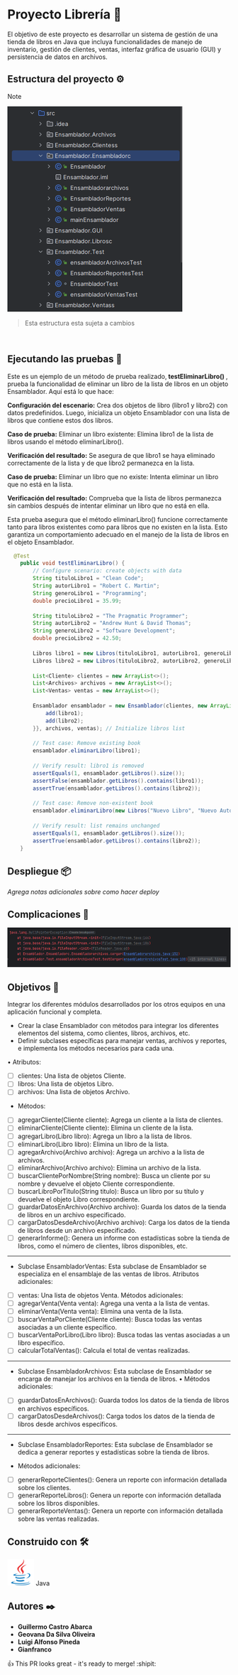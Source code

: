 # Proyecto Librería 📖

El objetivo de este proyecto es desarrollar un sistema de gestión de una tienda de libros en Java que incluya funcionalidades de manejo de inventario, gestión de clientes, ventas, interfaz gráfica de usuario (GUI) y persistencia de datos en archivos.

## Estructura del proyecto ⚙️
> [!NOTE]
![texto cualquiera por si no carga la imagen](codigo.png)
<br/>
> Esta estructura esta sujeta a cambios
<br/>

## Ejecutando las pruebas 🧪

Este es un ejemplo de un método de prueba realizado,<b> testEliminarLibro() </b>, prueba la funcionalidad de eliminar un libro de la lista de libros en un objeto Ensamblador. Aquí está lo que hace:

<b>Configuración del escenario:</b> Crea dos objetos de libro (libro1 y libro2) con datos predefinidos. Luego, inicializa un objeto Ensamblador con una lista de libros que contiene estos dos libros.

<b>Caso de prueba:</b> Eliminar un libro existente: Elimina libro1 de la lista de libros usando el método eliminarLibro().

<b>Verificación del resultado:</b> Se asegura de que libro1 se haya eliminado correctamente de la lista y de que libro2 permanezca en la lista.

<b>Caso de prueba:</b> Eliminar un libro que no existe: Intenta eliminar un libro que no está en la lista.

<b>Verificación del resultado:</b> Comprueba que la lista de libros permanezca sin cambios después de intentar eliminar un libro que no está en ella.

Esta prueba asegura que el método eliminarLibro() funcione correctamente tanto para libros existentes como para libros que no existen en la lista. Esto garantiza un comportamiento adecuado en el manejo de la lista de libros en el objeto Ensamblador.

```java
  @Test
    public void testEliminarLibro() {
        // Configure scenario: create objects with data
        String tituloLibro1 = "Clean Code";
        String autorLibro1 = "Robert C. Martin";
        String generoLibro1 = "Programming";
        double precioLibro1 = 35.99;

        String tituloLibro2 = "The Pragmatic Programmer";
        String autorLibro2 = "Andrew Hunt & David Thomas";
        String generoLibro2 = "Software Development";
        double precioLibro2 = 42.50;

        Libros libro1 = new Libros(tituloLibro1, autorLibro1, generoLibro1, precioLibro1);
        Libros libro2 = new Libros(tituloLibro2, autorLibro2, generoLibro2, precioLibro2);

        List<Cliente> clientes = new ArrayList<>();
        List<Archivos> archivos = new ArrayList<>();
        List<Ventas> ventas = new ArrayList<>();

        Ensamblador ensamblador = new Ensamblador(clientes, new ArrayList<>() {{
            add(libro1);
            add(libro2);
        }}, archivos, ventas); // Initialize libros list

        // Test case: Remove existing book
        ensamblador.eliminarLibro(libro1);

        // Verify result: libro1 is removed
        assertEquals(1, ensamblador.getLibros().size());
        assertFalse(ensamblador.getLibros().contains(libro1));
        assertTrue(ensamblador.getLibros().contains(libro2));

        // Test case: Remove non-existent book
        ensamblador.eliminarLibro(new Libros("Nuevo Libro", "Nuevo Autor", "Nuevo Género", 0.0));

        // Verify result: list remains unchanged
        assertEquals(1, ensamblador.getLibros().size());
        assertTrue(ensamblador.getLibros().contains(libro2));
    }
```
## Despliegue 📦

_Agrega notas adicionales sobre como hacer deploy_

## Complicaciones 🐛
![texto cualquiera por si no carga la imagen](error.PNG)
## Objetivos 🎯

Integrar los diferentes módulos desarrollados por los otros equipos en una aplicación funcional y completa.

*	Crear la clase Ensamblador con métodos para integrar los diferentes elementos del sistema, como clientes, libros, archivos, etc.
*	Definir subclases específicas para manejar ventas, archivos y reportes, e implementa los métodos necesarios para cada una.

•	Atributos:
- [ ] clientes: Una lista de objetos Cliente.
- [ ]  libros: Una lista de objetos Libro.
- [ ]  archivos: Una lista de objetos Archivo.
*	Métodos:
- [ ]  agregarCliente(Cliente cliente): Agrega un cliente a la lista de clientes.
- [ ] eliminarCliente(Cliente cliente): Elimina un cliente de la lista.
- [ ] 	agregarLibro(Libro libro): Agrega un libro a la lista de libros.
- [ ] 	eliminarLibro(Libro libro): Elimina un libro de la lista.
- [ ] 	agregarArchivo(Archivo archivo): Agrega un archivo a la lista de archivos.
- [ ] 	eliminarArchivo(Archivo archivo): Elimina un archivo de la lista.
- [ ] buscarClientePorNombre(String nombre): Busca un cliente por su nombre y devuelve el objeto Cliente correspondiente.
- [ ] 	buscarLibroPorTitulo(String titulo): Busca un libro por su título y devuelve el objeto Libro correspondiente.
- [ ] 	guardarDatosEnArchivo(Archivo archivo): Guarda los datos de la tienda de libros en un archivo especificado.
- [ ] 	cargarDatosDesdeArchivo(Archivo archivo): Carga los datos de la tienda de libros desde un archivo especificado.
- [ ] 	generarInforme(): Genera un informe con estadísticas sobre la tienda de libros, como el número de clientes, libros disponibles, etc.
-------------------------------------------------------------------
* Subclase EnsambladorVentas:
Esta subclase de Ensamblador se especializa en el ensamblaje de las ventas de libros.
	Atributos adicionales:
- [ ] 	ventas: Una lista de objetos Venta.
	Métodos adicionales:
- [ ] 	agregarVenta(Venta venta): Agrega una venta a la lista de ventas.
- [ ] 	eliminarVenta(Venta venta): Elimina una venta de la lista.
- [ ] 	buscarVentaPorCliente(Cliente cliente): Busca todas las ventas asociadas a un cliente específico.
- [ ]	buscarVentaPorLibro(Libro libro): Busca todas las ventas asociadas a un libro específico.
- [ ]	calcularTotalVentas(): Calcula el total de ventas realizadas.
----------------------------------------------------------------------------------------------
* Subclase EnsambladorArchivos:
Esta subclase de Ensamblador se encarga de manejar los archivos en la tienda de libros.
•	Métodos adicionales:
- [ ]	guardarDatosEnArchivos(): Guarda todos los datos de la tienda de libros en archivos específicos.
- [ ] cargarDatosDesdeArchivos(): Carga todos los datos de la tienda de libros desde archivos específicos.
----------------------------------------------------------------------------------------------------------------------------------------------
* Subclase EnsambladorReportes:
Esta subclase de Ensamblador se dedica a generar reportes y estadísticas sobre la tienda de libros.
-	Métodos adicionales:
- [ ]	generarReporteClientes(): Genera un reporte con información detallada sobre los clientes.
- [ ]	generarReporteLibros(): Genera un reporte con información detallada sobre los libros disponibles.
- [ ] generarReporteVentas(): Genera un reporte con información detallada sobre las ventas realizadas.

## Construido con 🛠️

 <img alt="imagen-java" height="60" src="./java-original.svg"> Java

## Autores ✒️

* **Guillermo Castro Abarca**
* **Geovana Da Silva Oliveira**
* **Luigi Alfonso Pineda**
* **Gianfranco**

 :+1: This PR looks great - it's ready to merge! :shipit:
